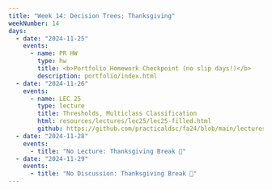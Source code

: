 ```yaml
---
title: "Week 14: Decision Trees; Thanksgiving"
weekNumber: 14
days:
  - date: "2024-11-25"
    events:
      - name: PR HW
        type: hw
        title: <b>Portfolio Homework Checkpoint (no slip days!)</b>
        description: portfolio/index.html
  - date: "2024-11-26"
    events:
      - name: LEC 25
        type: lecture
        title: Thresholds, Multiclass Classification
        html: resources/lectures/lec25/lec25-filled.html
        github: https://github.com/practicaldsc/fa24/blob/main/lectures/lec25/
  - date: "2024-11-28"
    events:
      - title: "No Lecture: Thanksgiving Break 🦃"
  - date: "2024-11-29"
    events:
      - title: "No Discussion: Thanksgiving Break 🦃"
---
```

